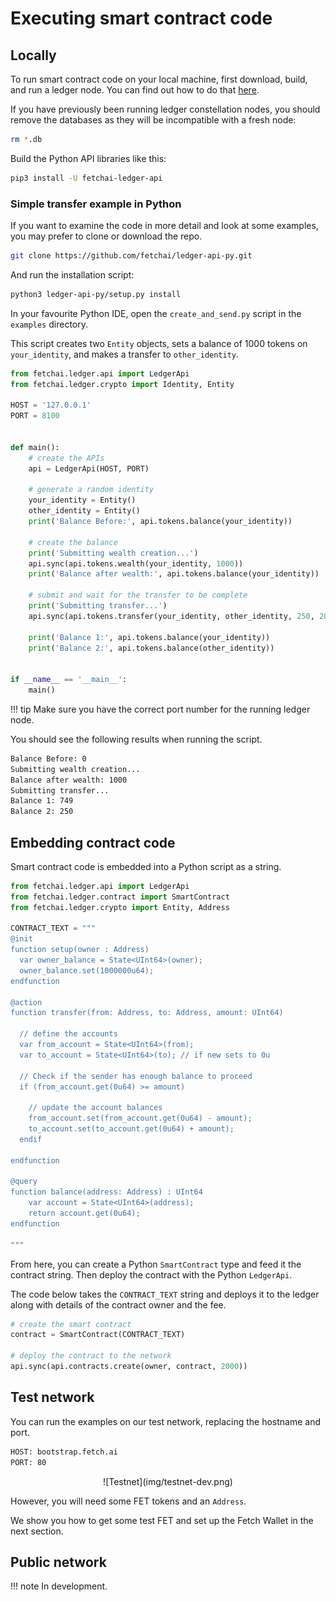 <h1>Executing smart contract code</h1>


## Locally

To run smart contract code on your local machine, first download, build, and run a ledger node. You can find out how to do that <a href="../.././getting-started/installation-mac/" target=_blank>here</a>.

If you have previously been running ledger constellation nodes, you should remove the databases as they will be incompatible with a fresh node:

``` bash
rm *.db 
```

Build the Python API libraries like this:

``` bash
pip3 install -U fetchai-ledger-api
```



### Simple transfer example in Python

If you want to examine the code in more detail and look at some examples, you may prefer to clone or download the repo.

``` bash 
git clone https://github.com/fetchai/ledger-api-py.git 
```
And run the installation script:

``` bash
python3 ledger-api-py/setup.py install
```

In your favourite Python IDE, open the `create_and_send.py` script in the `examples` directory.

This script creates two `Entity` objects, sets a balance of 1000 tokens on `your_identity`, and makes a transfer to `other_identity`. 


``` python
from fetchai.ledger.api import LedgerApi
from fetchai.ledger.crypto import Identity, Entity

HOST = '127.0.0.1'
PORT = 8100


def main():
    # create the APIs
    api = LedgerApi(HOST, PORT)

    # generate a random identity
    your_identity = Entity()
    other_identity = Entity()
    print('Balance Before:', api.tokens.balance(your_identity))

    # create the balance
    print('Submitting wealth creation...')
    api.sync(api.tokens.wealth(your_identity, 1000))
    print('Balance after wealth:', api.tokens.balance(your_identity))

    # submit and wait for the transfer to be complete
    print('Submitting transfer...')
    api.sync(api.tokens.transfer(your_identity, other_identity, 250, 20))

    print('Balance 1:', api.tokens.balance(your_identity))
    print('Balance 2:', api.tokens.balance(other_identity))


if __name__ == '__main__':
    main()

```

!!! tip
    Make sure you have the correct port number for the running ledger node. 

You should see the following results when running the script.

``` bash
Balance Before: 0
Submitting wealth creation...
Balance after wealth: 1000
Submitting transfer...
Balance 1: 749
Balance 2: 250

```

## Embedding contract code

Smart contract code is embedded into a Python script as a string.

``` python
from fetchai.ledger.api import LedgerApi
from fetchai.ledger.contract import SmartContract
from fetchai.ledger.crypto import Entity, Address

CONTRACT_TEXT = """
@init
function setup(owner : Address)
  var owner_balance = State<UInt64>(owner);
  owner_balance.set(1000000u64);
endfunction

@action
function transfer(from: Address, to: Address, amount: UInt64)

  // define the accounts
  var from_account = State<UInt64>(from);
  var to_account = State<UInt64>(to); // if new sets to 0u

  // Check if the sender has enough balance to proceed
  if (from_account.get(0u64) >= amount)

    // update the account balances
    from_account.set(from_account.get(0u64) - amount);
    to_account.set(to_account.get(0u64) + amount);
  endif

endfunction

@query
function balance(address: Address) : UInt64
    var account = State<UInt64>(address);
    return account.get(0u64);
endfunction

"""


```

From here, you can create a Python `SmartContract` type and feed it the contract string. Then deploy the contract with the Python `LedgerApi`.

The code below takes the `CONTRACT_TEXT` string and deploys it to the ledger along with details of the contract owner and the fee.

``` python
# create the smart contract
contract = SmartContract(CONTRACT_TEXT)

# deploy the contract to the network
api.sync(api.contracts.create(owner, contract, 2000))
```


## Test network

You can run the examples on our test network, replacing the hostname and port.

``` bash
HOST: bootstrap.fetch.ai
PORT: 80
```

<center>![Testnet](img/testnet-dev.png)</center>

However, you will need some FET tokens and an `Address`. 

We show you how to get some test FET and set up the Fetch Wallet in the next section.


## Public network


!!! note
	In development.


<br/>